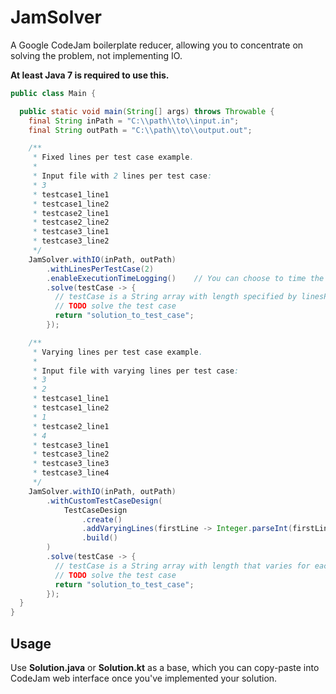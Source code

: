 JamSolver
=========
A Google CodeJam boilerplate reducer, allowing you to concentrate on solving the problem, not implementing IO.

__At least Java 7 is required to use this.__

```java
public class Main {

  public static void main(String[] args) throws Throwable {
    final String inPath = "C:\\path\\to\\input.in";
    final String outPath = "C:\\path\\to\\output.out";

    /**
     * Fixed lines per test case example.
     *
     * Input file with 2 lines per test case:
     * 3
     * testcase1_line1
     * testcase1_line2
     * testcase2_line1
     * testcase2_line2
     * testcase3_line1
     * testcase3_line2
     */
    JamSolver.withIO(inPath, outPath)
        .withLinesPerTestCase(2)
        .enableExecutionTimeLogging()    // You can choose to time the execution of your solution.
        .solve(testCase -> {
          // testCase is a String array with length specified by linesPerTestCase
          // TODO solve the test case
          return "solution_to_test_case";
        });

    /**
     * Varying lines per test case example.
     *
     * Input file with varying lines per test case:
     * 3
     * 2
     * testcase1_line1
     * testcase1_line2
     * 1
     * testcase2_line1
     * 4
     * testcase3_line1
     * testcase3_line2
     * testcase3_line3
     * testcase3_line4
     */
    JamSolver.withIO(inPath, outPath)
        .withCustomTestCaseDesign(
            TestCaseDesign
                .create()
                .addVaryingLines(firstLine -> Integer.parseInt(firstLine))
                .build()
        )
        .solve(testCase -> {
          // testCase is a String array with length that varies for each test case
          // TODO solve the test case
          return "solution_to_test_case";
        });
  }
}
```

Usage
-----
Use __Solution.java__ or __Solution.kt__ as a base, which you can copy-paste into CodeJam web interface once you've implemented your solution.
